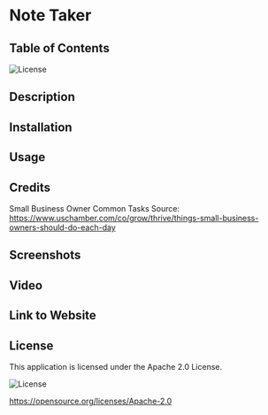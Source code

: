 # Note Taker

## Table of Contents

![License](https://img.shields.io/badge/License-Apache_2.0-blue.svg)

## Description

## Installation

## Usage

## Credits

Small Business Owner Common Tasks Source: https://www.uschamber.com/co/grow/thrive/things-small-business-owners-should-do-each-day

## Screenshots

## Video

## Link to Website

## License

This application is licensed under the Apache 2.0 License.

![License](https://img.shields.io/badge/License-Apache_2.0-blue.svg)

https://opensource.org/licenses/Apache-2.0